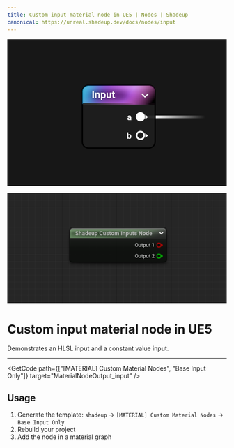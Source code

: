 ```yaml
---
title: Custom input material node in UE5 | Nodes | Shadeup
canonical: https://unreal.shadeup.dev/docs/nodes/input
---
```


<script>
	import GetCode from "@/get-code.svelte";
</script>

![Material graph node](img/nodes/nodes-input.jpg)

![Unreal material expression](img/nodes/nodes-input-shot.png)

<div style="display: none;">

#### Custom input material node

</div>

# Custom input material node in UE5

Demonstrates an HLSL input and a constant value input.

---

<GetCode path={["[MATERIAL] Custom Material Nodes", "Base Input Only"]} target="MaterialNodeOutput_input" />

## Usage

1. Generate the template: `shadeup` -> `[MATERIAL] Custom Material Nodes` -> `Base Input Only`
2. Rebuild your project
3. Add the node in a material graph
